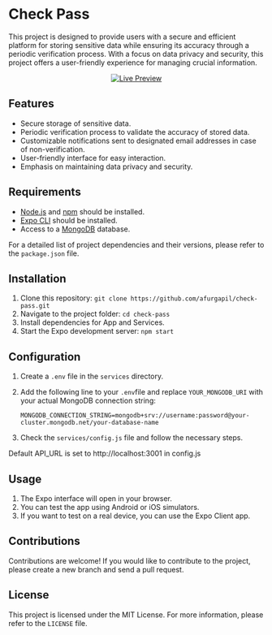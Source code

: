 # Check Pass

This project is designed to provide users with a secure and efficient platform for storing sensitive data while ensuring its accuracy through a periodic verification process. With a focus on data privacy and security, this project offers a user-friendly experience for managing crucial information.

<div align="center">
 <a display="none" href="https://deviceframes.com/templates/"> <img src="https://github.com/afurgapil/check-pass/assets/99171546/68e5899f-c88d-4619-8170-f22cebaa5c91" alt="Live Preview"></a>
</div>
</div>

## Features

- Secure storage of sensitive data.
- Periodic verification process to validate the accuracy of stored data.
- Customizable notifications sent to designated email addresses in case of non-verification.
- User-friendly interface for easy interaction.
- Emphasis on maintaining data privacy and security.

## Requirements

- [Node.js](https://nodejs.org/) and [npm](https://www.npmjs.com/) should be installed.
- [Expo CLI](https://docs.expo.dev/get-started/installation/) should be installed.
- Access to a [MongoDB](https://www.mongodb.com/) database.

For a detailed list of project dependencies and their versions, please refer to the `package.json` file.

## Installation

1. Clone this repository: `git clone https://github.com/afurgapil/check-pass.git`
2. Navigate to the project folder: `cd check-pass`
3. Install dependencies for App and Services.
4. Start the Expo development server: `npm start`

## Configuration

1. Create a `.env` file in the `services` directory.
2. Add the following line to your `.env`file and replace `YOUR_MONGODB_URI` with your actual MongoDB connection string:

   ```plaintext
   MONGODB_CONNECTION_STRING=mongodb+srv://username:password@your-cluster.mongodb.net/your-database-name
   ```

3. Check the `services/config.js` file and follow the necessary steps.

Default API_URL is set to http://localhost:3001 in config.js

## Usage

1. The Expo interface will open in your browser.
2. You can test the app using Android or iOS simulators.
3. If you want to test on a real device, you can use the Expo Client app.

## Contributions

Contributions are welcome! If you would like to contribute to the project, please create a new branch and send a pull request.

## License

This project is licensed under the MIT License. For more information, please refer to the `LICENSE` file.
